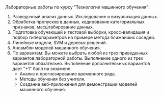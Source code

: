Лабораторные работы по курсу "Технологии машинного обучения":

   1. Разведочный анализ данных. Исследование и визуализация данных.
   2. Обработка пропусков в данных, кодирование категориальных признаков, масштабирование данных.
   3. Подготовка обучающей и тестовой выборки, кросс-валидация и подбор гиперпараметров на примере метода ближайших соседей.
   4. Линейные модели, SVM и деревья решений.
   5. Ансамбли моделей машинного обучения.
   6. По вариантам:
        Вы можете выбрать любой из трех приведенных вариантов лабораторной работы. Выполнение одного из трех вариантов обязательно. Выполнение дополнительных вариантов дает "+1" балл на экзамене.
      * Анализ и прогнозирование временного ряда.
      * Методы обучения без учителя.
      * Создание веб-приложения для демонстрации моделей машинного обучения.
